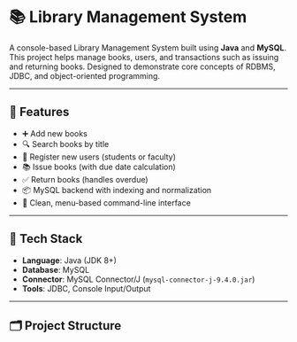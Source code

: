 # 📚 Library Management System

A console-based Library Management System built using **Java** and **MySQL**. This project helps manage books, users, and transactions such as issuing and returning books. Designed to demonstrate core concepts of RDBMS, JDBC, and object-oriented programming.

---

## 🚀 Features

- ➕ Add new books
- 🔍 Search books by title
- 👤 Register new users (students or faculty)
- 📚 Issue books (with due date calculation)
- ✅ Return books (handles overdue)
- 📦 MySQL backend with indexing and normalization
- 💬 Clean, menu-based command-line interface

---

## 🧰 Tech Stack

- **Language**: Java (JDK 8+)
- **Database**: MySQL
- **Connector**: MySQL Connector/J (`mysql-connector-j-9.4.0.jar`)
- **Tools**: JDBC, Console Input/Output

---

## 🗂️ Project Structure

